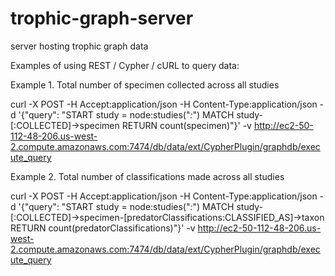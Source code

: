 trophic-graph-server
====================

server hosting trophic graph data

Examples of using REST / Cypher / cURL to query data:


Example 1. Total number of specimen collected across all studies

curl -X POST -H Accept:application/json -H Content-Type:application/json -d '{"query": "START study = node:studies(\"*:*\") MATCH study-[:COLLECTED]->specimen RETURN count(specimen)"}' -v http://ec2-50-112-48-206.us-west-2.compute.amazonaws.com:7474/db/data/ext/CypherPlugin/graphdb/execute_query 

Example 2. Total number of classifications made across all studies

curl -X POST -H Accept:application/json -H Content-Type:application/json -d '{"query": "START study = node:studies(\"*:*\") MATCH study-[:COLLECTED]->specimen-[predatorClassifications:CLASSIFIED_AS]->taxon RETURN count(predatorClassifications)"}' -v http://ec2-50-112-48-206.us-west-2.compute.amazonaws.com:7474/db/data/ext/CypherPlugin/graphdb/execute_query 
